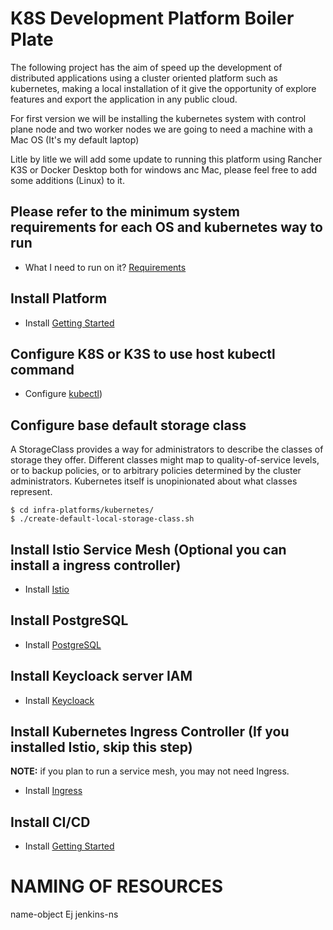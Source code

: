 # K8S Development Platform Boiler Plate

The following project has the aim of speed up the development of distributed applications using a cluster oriented
platform such as kubernetes, making a local installation of it give the opportunity of explore features and 
export the application in any public cloud.

For first version we will be installing the kubernetes system with control plane node and two worker nodes we are going 
to need a machine with a Mac OS (It's my default laptop)

Litle by litle we will add some update to running this platform using Rancher K3S or Docker Desktop both for windows 
anc Mac, please feel free to add some additions (Linux)  to it.

## Please refer to the minimum system requirements for each OS and kubernetes way to run
- What I need to run on it? [Requirements](./docs/requirements.md)

## Install Platform
- Install [Getting Started](./docs/starting.md)

## Configure K8S or K3S to use host kubectl command
- Configure [kubectl](./docs/kubectl-config.md))

## Configure base default storage class

A StorageClass provides a way for administrators to describe the classes of storage they offer. Different classes might map to quality-of-service levels, or to backup policies, or to arbitrary policies determined by the cluster administrators. Kubernetes itself is unopinionated about what classes represent.


    $ cd infra-platforms/kubernetes/
    $ ./create-default-local-storage-class.sh

## Install Istio Service Mesh (Optional you can install a ingress controller)
- Install [Istio](./docs/istio.md)

## Install PostgreSQL
- Install [PostgreSQL](./docs/postgresql.md)

## Install Keycloack server IAM
- Install [Keycloack](./docs/keycloack.md)

## Install Kubernetes Ingress Controller (If you installed Istio, skip this step)
**NOTE:** if you plan to run a service mesh, you may not need Ingress.
- Install [Ingress](./docs/ingress.md)

## Install CI/CD
- Install [Getting Started](./docs/ci-cd.md)


# NAMING OF RESOURCES
name-object Ej jenkins-ns

